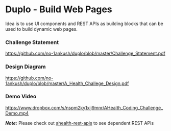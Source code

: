 # Duplo - Build Web Pages

Idea is to use UI components and REST APIs as building blocks that can be used to build dynamic web pages.

### Challenge Statement ###
https://github.com/no-1ankush/duplo/blob/master/Challenge_Statement.pdf

### Design Diagram ###
https://github.com/no-1ankush/duplo/blob/master/A_Health_Challege_Design.pdf

### Demo Video ###
https://www.dropbox.com/s/nspm2ky1xij9mnr/AHealth_Coding_Challenge_Demo.mp4


***Note:*** Please check out [ahealth-rest-apis](https://github.com/no-1ankush/ahealth-rest-apis) to see dependent REST APIs
